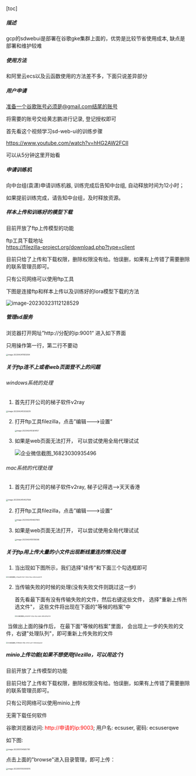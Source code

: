 [toc]

##### 描述

gcp的sdwebui是部署在谷歌gke集群上面的，优势是比较节省使用成本, 缺点是部署和维护较难

##### 使用方法

和阿里云ecs以及云函数使用的方法差不多，下面只说差异部分

##### 用户申请

准备一个谷歌账号必须是@gmail.com结尾的账号

将需要的账号交给黄志鹏进行记录, 登记授权即可





首先看这个视频学习sd-web-ui的训练步骤

https://www.youtube.com/watch?v=hHG2AW2FCII

可以从5分钟这里开始看

##### 申请训练机

向中台组(袁潇)申请训练机器, 训练完成后告知中台组, 自动释放时间为12小时；

如果提前训练完成，请告知中台组，及时释放资源。

##### 样本上传和训练好的模型下载

目前开放了ftp上传模型的功能


ftp工具下载地址  
 https://filezilla-project.org/download.php?type=client

目前只给了上传和下载权限，删除权限没有给。怕误删，如果有上传错了需要删除的联系管理员即可。

只有公司网络可以使用ftp工具

下图是连接ftp和样本上传以及训练好的lora模型下载的方法

![image-20230323112128529](https://markdown-source.playnexx.net/f244ed1456c1474c953c707d0a0e80a9_1679541715.png)

##### 管理sd服务

浏览器打开网址”http://分配的ip:9001“      进入如下界面

只用操作第一行，第二行不要动

<img src="https://markdown-source.playnexx.net/2b65de9d563440499195913a9b280563_1682306187.png" alt="image-20230424111612004" style="zoom:33%;" />

##### 关于ftp连不上或者web页面登不上的问题

###### windows系统的处理

1. 首先打开公司的梯子软件v2ray

<img src="https://markdown-source.playnexx.net/a5f4d240f0e642149b398b50a783de52_1682303825.png" alt="image-20230424103026219" style="zoom: 33%;" />

2. 打开ftp工具filezilla，点击”编辑--->设置“

   <img src="https://markdown-source.playnexx.net/a62beea431174c15b23b2bf04cbc85dd_1682303831.png" alt="image-20230424103614157" style="zoom:33%;" />

3. 如果是web页面无法打开， 可以尝试使用全局代理试试

   ![企业微信截图_16823030935496](https://markdown-source.playnexx.net/5ef99a7d03b5480db89585f778224b70_1682303835.png)





###### mac系统的代理处理

1. 首先打开公司的梯子软件v2ray,   梯子记得选-->天天香港

​     <img src="https://markdown-source.playnexx.net/677354a8635d4ed1824103ba12b516cf_1682304346.png" alt="image-20230424104537564" style="zoom:33%;" />    

2. 打开ftp工具filezilla，点击”编辑--->设置“

   <img src="https://markdown-source.playnexx.net/9b6fa596c5b94427ad0dfb628729583f_1682304528.png" alt="image-20230424104837993" style="zoom:33%;" />

3. 如果是web页面无法打开， 可以尝试使用全局代理试试

   <img src="https://markdown-source.playnexx.net/d336b473110048b18084f920df666b6d_1682304680.png" alt="image-20230424105108396" style="zoom:33%;" />

##### 关于ftp用上传大量的小文件出现断线重连的情况处理



1.  当出现如下图所示，我们选择"续传"和下面三个勾选框即可

<img src="https://markdown-source.playnexx.net/00ca5757d400489fb0190623601ff8a3_1682573859.png" alt="企业微信截图_c76ded15-f8c7-452b-94ee-d50c1cde8c78" style="zoom: 25%;" />

2. 当传输失败的时候的处理(没有失败文件则跳过这一步)

   首先看最下面有没有传输失败的文件，然后右键这些文件， 选择"重新上传所选文件"， 这些文件将出现在下面的"等候的档案"中

   <img src="https://markdown-source.playnexx.net/44a65deab1ec4ff5a44512552d800f52_1682573904.png" alt="企业微信截图_af044997-040a-41ee-b6df-c855d301a709" style="zoom: 25%;" />



​     当做出上面的操作后， 在最下面"等候的档案"里面， 会出现上一步的失败的文件，右键"处理队列"，即可重新上传失败的文件

<img src="https://markdown-source.playnexx.net/66d60b6f3ba64cb592e31ab9681ce4e8_1682573990.png" alt="企业微信截图_07989d64-f88e-4743-be57-01456d5ab2d3" style="zoom:25%;" />

##### minio上传功能(如果不想使用filezilla，可以用这个)

目前开放了上传模型的功能

目前只给了上传和下载权限，删除权限没有给。怕误删，如果有上传错了需要删除的联系管理员即可。

只有公司网络可以使用minio上传

无需下载任何软件

谷歌浏览器访问:  <font color='red'> http://申请的ip:9003</font>;     用户名: ecsuser, 密码: ecsuserqwe

如下图:

<img src="https://markdown-source.playnexx.net/71b45e7b00b24712b22d90433a87eb46_1684134032.png" alt="image-20230515145857781" style="zoom:33%;" />

点击上面的"browse"进入目录管理，即可上传：

<img src="https://markdown-source.playnexx.net/512ad323205047cb8e94735a4b0b362b_1684134041.png" alt="image-20230515150000976" style="zoom:33%;" />

